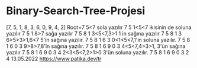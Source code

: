 # Binary-Search-Tree-Projesi
[7, 5, 1, 8, 3, 6, 0, 9, 4, 2]
Root=7
5<7 sola yazılır
                     7
                 5
 1<5<7 ikisinin de soluna yazılır
                    7
                  5
                1
   8>7 sağa yazılır
                 7
              5     8
           1
  3<5<7,3>1 1 in sağına yazılır
                 7
              5     8
           1    3
  6>5>3>1,6<7 5'in sağına yazılır.
                 7
              5     8
           1    6
              3
0<1<5<7,1'in soluna yazılır.
                 7
              5     8
           1    6
        0     3
 9>8>7,8'în sağına yazılır.
                 7
              5     8
           1    6      9
        0     3
  4<5<7,4>3>1, 3'ün sağına yazılır
                  7
              5     8
           1    6      9
        0     3
                4
   2<3<5<7,2>1>0 3'ün soluna yazılır.
                  7
              5     8
           1    6      9
        0     3
            2    4
     13.05.2022 https://www.patika.dev/tr
